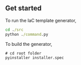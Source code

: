 ## Get started

To run the IaC template generator,

```cmd
cd ./src
python ./command.py
```

To build the generator,

```cmd
# cd root folder
pyinstaller installer.spec
```
